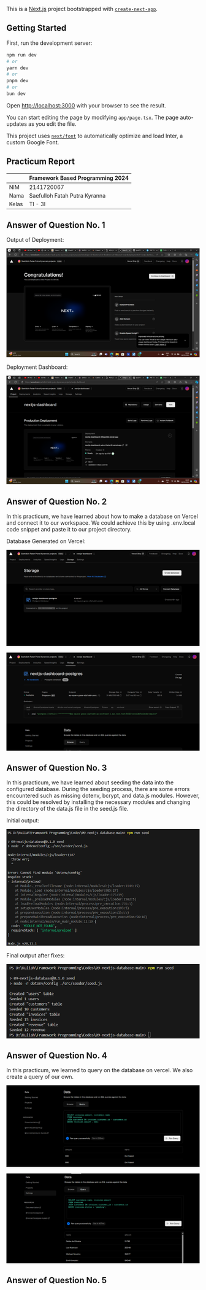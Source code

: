 This is a [Next.js](https://nextjs.org/) project bootstrapped with [`create-next-app`](https://github.com/vercel/next.js/tree/canary/packages/create-next-app).

## Getting Started

First, run the development server:

```bash
npm run dev
# or
yarn dev
# or
pnpm dev
# or
bun dev
```

Open [http://localhost:3000](http://localhost:3000) with your browser to see the result.

You can start editing the page by modifying `app/page.tsx`. The page auto-updates as you edit the file.

This project uses [`next/font`](https://nextjs.org/docs/basic-features/font-optimization) to automatically optimize and load Inter, a custom Google Font.

## Practicum Report

|  | Framework Based Programming 2024 |
|--|--|
| NIM |  2141720067|
| Nama |  Saefulloh Fatah Putra Kyranna |
| Kelas | TI - 3I |

## Answer of Question No. 1

Output of Deployment: 

![Screenshot](assets/01.png)

Deployment Dashboard: 

![Screenshot](assets/02.png)

## Answer of Question No. 2

In this practicum, we have learned about how to make a database on Vercel and connect it to our workspace. We could achieve this by using .env.local code snippet and paste it to our project directory. 

Database Generated on Vercel: 

![Screenshot](assets/03.png)

![Screenshot](assets/04.png)

## Answer of Question No. 3

In this practicum, we have learned about seeding the data into the configured database. During the seeding process, there are some errors encountered such as missing dotenv, bcrypt, and data.js modules. However, this could be resolved by installing the necessary modules and changing the directory of the data.js file in the seed.js file. 

Initial output: 

![Screenshot](assets/05.png)

Final output after fixes: 

![Screenshot](assets/06.png)

## Answer of Question No. 4

In this practicum, we learned to query on the database on vercel. We also create a query of our own. 

![Screenshot](assets/07.png)

![Screenshot](assets/08.png)

## Answer of Question No. 5

